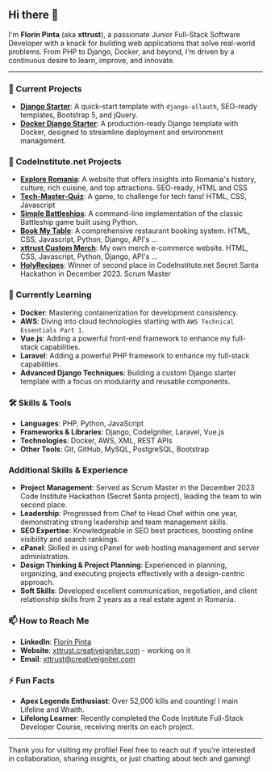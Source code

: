 ## Hi there 👋

I'm **Florin Pinta** (aka **xttrust**), a passionate Junior Full-Stack Software Developer with a knack for building web applications that solve real-world problems. From PHP to Django, Docker, and beyond, I’m driven by a continuous desire to learn, improve, and innovate. 

---

### 🔭 Current Projects

- **[Django Starter](https://github.com/xttrust/django-starter)**: A quick-start template with `django-allauth`, SEO-ready templates, Bootstrap 5, and jQuery.
- **[Docker Django Starter](https://github.com/xttrust/docker-django)**: A production-ready Django template with Docker, designed to streamline deployment and environment management.

### 🔭 CodeInstitute.net Projects
- **[Explore Romania](https://github.com/xttrust/explore-romania)**: A website that offers insights into Romania's history, culture, rich cuisine, and top attractions. SEO-ready, HTML and CSS
- **[Tech-Master-Quiz](https://github.com/xttrust/Tech-Master-Quiz)**: A game, to challenge for tech fans! HTML, CSS, Javascript
- **[Simple Battleships](https://github.com/xttrust/simple-battleships)**: A command-line implementation of the classic Battleship game built using Python.
- **[Book My Table](https://github.com/xttrust/BookMyTable)**: A comprehensive restaurant booking system. HTML, CSS, Javascript, Python, Django, API's ...
- **[xttrust Custom Merch](https://github.com/xttrust/xttrust-custom-merch)**: My own merch e-commerce website. HTML, CSS, Javascript, Python, Django, API's ...
- **[HolyRecipes](https://github.com/xttrust/HolyRecipes)**: Winner of second place in CodeInstitute.net Secret Santa Hackathon in December 2023. Scrum Master

### 🌱 Currently Learning

- **Docker**: Mastering containerization for development consistency.
- **AWS**: Diving into cloud technologies starting with `AWS Technical Essentials Part 1`.
- **Vue.js**: Adding a powerful front-end framework to enhance my full-stack capabilities.
- **Laravel**: Adding a powerful PHP framework to enhance my full-stack capabilities.
- **Advanced Django Techniques**: Building a custom Django starter template with a focus on modularity and reusable components.

### 🛠️ Skills & Tools

- **Languages**: PHP, Python, JavaScript
- **Frameworks & Libraries**: Django, CodeIgniter, Laravel, Vue.js
- **Technologies**: Docker, AWS, XML, REST APIs
- **Other Tools**: Git, GitHub, MySQL, PostgreSQL, Bootstrap

### Additional Skills & Experience

- **Project Management**: Served as Scrum Master in the December 2023 Code Institute Hackathon (Secret Santa project), leading the team to win second place.
- **Leadership**: Progressed from Chef to Head Chef within one year, demonstrating strong leadership and team management skills.
- **SEO Expertise**: Knowledgeable in SEO best practices, boosting online visibility and search rankings.
- **cPanel**: Skilled in using cPanel for web hosting management and server administration.
- **Design Thinking & Project Planning**: Experienced in planning, organizing, and executing projects effectively with a design-centric approach.
- **Soft Skills**: Developed excellent communication, negotiation, and client relationship skills from 2 years as a real estate agent in Romania.


### 📫 How to Reach Me

- **LinkedIn**: [Florin Pinta](https://www.linkedin.com/in/florin-pinta-39984aa7/)
- **Website**: [xttrust.creativeigniter.com](https://xttrust.creativeigniter.com/) - working on it
- **Email**: xttrust@creativeigniter.com

### ⚡ Fun Facts

- **Apex Legends Enthusiast**: Over 52,000 kills and counting! I main Lifeline and Wraith.
- **Lifelong Learner**: Recently completed the Code Institute Full-Stack Developer Course, receiving merits on each project.

---

Thank you for visiting my profile! Feel free to reach out if you’re interested in collaboration, sharing insights, or just chatting about tech and gaming!
